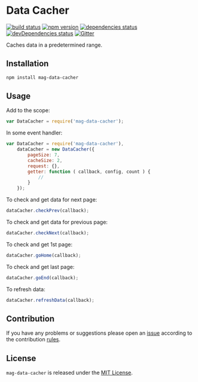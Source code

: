 Data Cacher
===========

[![build status](https://img.shields.io/travis/magsdk/data-cacher.svg?style=flat-square)](https://travis-ci.org/magsdk/data-cacher)
[![npm version](https://img.shields.io/npm/v/mag-data-cacher.svg?style=flat-square)](https://www.npmjs.com/package/mag-data-cacher)
[![dependencies status](https://img.shields.io/david/magsdk/data-cacher.svg?style=flat-square)](https://david-dm.org/magsdk/data-cacher)
[![devDependencies status](https://img.shields.io/david/dev/magsdk/data-cacher.svg?style=flat-square)](https://david-dm.org/magsdk/data-cacher?type=dev)
[![Gitter](https://img.shields.io/badge/gitter-join%20chat-blue.svg?style=flat-square)](https://gitter.im/DarkPark/magsdk)


Caches data in a predetermined range.


## Installation ##

```bash
npm install mag-data-cacher
```


## Usage ##

Add to the scope:

```js
var DataCacher = require('mag-data-cacher');
```

In some event handler:

```js
var DataCacher = require('mag-data-cacher'),
    dataCacher = new DataCacher({
        pageSize: 7,
        cacheSize: 2,
        request: {},
        getter: function ( callback, config, count ) {
            //
        }
    });
```

To check and get data for next page:

```js
dataCacher.checkPrev(callback);
```

To check and get data for previous page:

```js
dataCacher.checkNext(callback);
```

To check and get 1st page:

```js
dataCacher.goHome(callback);
```

To check and get last page:

```js
dataCacher.goEnd(callback);
```

To refresh data:

```js
dataCacher.refreshData(callback);
```

## Contribution ##

If you have any problems or suggestions please open an [issue](https://github.com/magsdk/data-cacher/issues)
according to the contribution [rules](.github/contributing.md).


## License ##

`mag-data-cacher` is released under the [MIT License](license.md).
